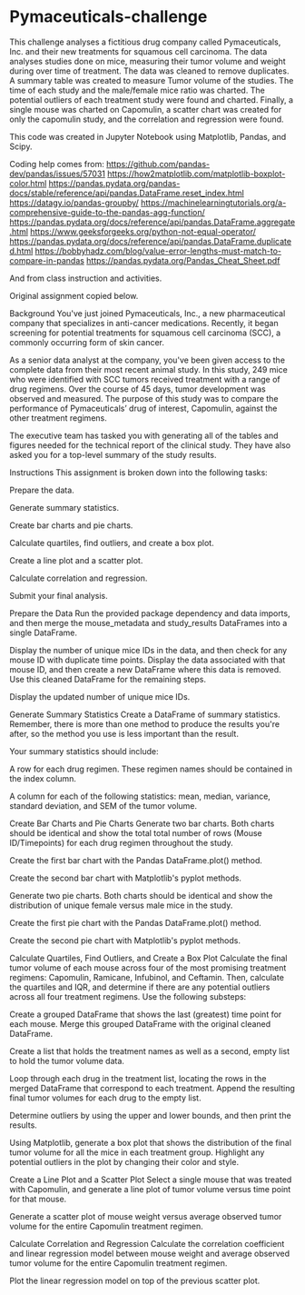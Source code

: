# Pymaceuticals-challenge


This challenge analyses a fictitious drug company called Pymaceuticals, Inc. and their new treatments for squamous cell carcinoma. The data analyses studies done on mice, measuring their tumor volume and weight during over time of treatment. The data was cleaned to remove duplicates. A summary table was created to measure Tumor volume of the studies. The time of each study and the male/female mice ratio was charted. The potential outliers of each treatment study were found and charted. Finally, a single mouse was charted on Capomulin, a scatter chart was created for only the capomulin study, and the correlation and regression were found.

This code was created in Jupyter Notebook using Matplotlib, Pandas, and Scipy.


Coding help comes from: 
https://github.com/pandas-dev/pandas/issues/57031
https://how2matplotlib.com/matplotlib-boxplot-color.html
https://pandas.pydata.org/pandas-docs/stable/reference/api/pandas.DataFrame.reset_index.html
https://datagy.io/pandas-groupby/
https://machinelearningtutorials.org/a-comprehensive-guide-to-the-pandas-agg-function/
https://pandas.pydata.org/docs/reference/api/pandas.DataFrame.aggregate.html
https://www.geeksforgeeks.org/python-not-equal-operator/
https://pandas.pydata.org/docs/reference/api/pandas.DataFrame.duplicated.html
https://bobbyhadz.com/blog/value-error-lengths-must-match-to-compare-in-pandas
https://pandas.pydata.org/Pandas_Cheat_Sheet.pdf

And from class instruction and activities. 




Original assignment copied below.



Background
You've just joined Pymaceuticals, Inc., a new pharmaceutical company that specializes in anti-cancer medications. Recently, it began screening for potential treatments for squamous cell carcinoma (SCC), a commonly occurring form of skin cancer.

As a senior data analyst at the company, you've been given access to the complete data from their most recent animal study. In this study, 249 mice who were identified with SCC tumors received treatment with a range of drug regimens. Over the course of 45 days, tumor development was observed and measured. The purpose of this study was to compare the performance of Pymaceuticals’ drug of interest, Capomulin, against the other treatment regimens.

The executive team has tasked you with generating all of the tables and figures needed for the technical report of the clinical study. They have also asked you for a top-level summary of the study results.

Instructions
This assignment is broken down into the following tasks:

Prepare the data.

Generate summary statistics.

Create bar charts and pie charts.

Calculate quartiles, find outliers, and create a box plot.

Create a line plot and a scatter plot.

Calculate correlation and regression.

Submit your final analysis.

Prepare the Data
Run the provided package dependency and data imports, and then merge the mouse_metadata and study_results DataFrames into a single DataFrame.

Display the number of unique mice IDs in the data, and then check for any mouse ID with duplicate time points. Display the data associated with that mouse ID, and then create a new DataFrame where this data is removed. Use this cleaned DataFrame for the remaining steps.

Display the updated number of unique mice IDs.

Generate Summary Statistics
Create a DataFrame of summary statistics. Remember, there is more than one method to produce the results you're after, so the method you use is less important than the result.

Your summary statistics should include:

A row for each drug regimen. These regimen names should be contained in the index column.

A column for each of the following statistics: mean, median, variance, standard deviation, and SEM of the tumor volume.

Create Bar Charts and Pie Charts
Generate two bar charts. Both charts should be identical and show the total total number of rows (Mouse ID/Timepoints) for each drug regimen throughout the study.

Create the first bar chart with the Pandas DataFrame.plot() method.

Create the second bar chart with Matplotlib's pyplot methods.

Generate two pie charts. Both charts should be identical and show the distribution of unique female versus male mice in the study.

Create the first pie chart with the Pandas DataFrame.plot() method.

Create the second pie chart with Matplotlib's pyplot methods.

Calculate Quartiles, Find Outliers, and Create a Box Plot
Calculate the final tumor volume of each mouse across four of the most promising treatment regimens: Capomulin, Ramicane, Infubinol, and Ceftamin. Then, calculate the quartiles and IQR, and determine if there are any potential outliers across all four treatment regimens. Use the following substeps:

Create a grouped DataFrame that shows the last (greatest) time point for each mouse. Merge this grouped DataFrame with the original cleaned DataFrame.

Create a list that holds the treatment names as well as a second, empty list to hold the tumor volume data.

Loop through each drug in the treatment list, locating the rows in the merged DataFrame that correspond to each treatment. Append the resulting final tumor volumes for each drug to the empty list.

Determine outliers by using the upper and lower bounds, and then print the results.

Using Matplotlib, generate a box plot that shows the distribution of the final tumor volume for all the mice in each treatment group. Highlight any potential outliers in the plot by changing their color and style.

Create a Line Plot and a Scatter Plot
Select a single mouse that was treated with Capomulin, and generate a line plot of tumor volume versus time point for that mouse.

Generate a scatter plot of mouse weight versus average observed tumor volume for the entire Capomulin treatment regimen.

Calculate Correlation and Regression
Calculate the correlation coefficient and linear regression model between mouse weight and average observed tumor volume for the entire Capomulin treatment regimen.

Plot the linear regression model on top of the previous scatter plot.